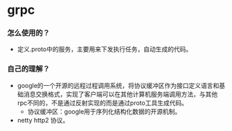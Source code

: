 # grpc

### 怎么使用的？
- 定义.proto中的服务，主要用来下发执行任务，自动生成的代码。

### 自己的理解？
- google的一个开源的远程过程调用系统，将协议缓冲区作为接口定义语言和基础消息交换格式，实现了客户端可以在其他计算机服务端调用方法，与其他rpc不同的，不是通过反射实现的而是通过proto工具生成代码。
    - 协议缓冲区：google用于序列化结构化数据的开源机制。
- netty http2 协议。